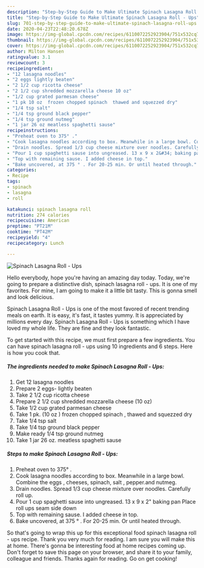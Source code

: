 ```yaml
---
description: "Step-by-Step Guide to Make Ultimate Spinach Lasagna Roll - Ups"
title: "Step-by-Step Guide to Make Ultimate Spinach Lasagna Roll - Ups"
slug: 701-step-by-step-guide-to-make-ultimate-spinach-lasagna-roll-ups
date: 2020-04-23T22:48:20.678Z
image: https://img-global.cpcdn.com/recipes/6110072252923904/751x532cq70/spinach-lasagna-roll-ups-recipe-main-photo.jpg
thumbnail: https://img-global.cpcdn.com/recipes/6110072252923904/751x532cq70/spinach-lasagna-roll-ups-recipe-main-photo.jpg
cover: https://img-global.cpcdn.com/recipes/6110072252923904/751x532cq70/spinach-lasagna-roll-ups-recipe-main-photo.jpg
author: Milton Hansen
ratingvalue: 3.1
reviewcount: 3
recipeingredient:
- "12 lasagna noodles"
- "2 eggs lightly beaten"
- "2 1/2 cup ricotta cheese"
- "2 1/2 cup shredded mozzarella cheese 10 oz"
- "1/2 cup grated parmesan cheese"
- "1 pk 10 oz  frozen chopped spinach  thawed and squezzed dry"
- "1/4 tsp salt"
- "1/4 tsp ground black pepper"
- "1/4 tsp ground nutmeg"
- "1 jar 26 oz meatless spaghetti sause"
recipeinstructions:
- "Preheat oven to 375° ."
- "Cook lasagna noodles according to box. Meanwhile in a large bowl. Combine the eggs , cheeses, spinach, salt , pepper.and nutmeg."
- "Drain noodles. Spread 1/3 cup cheese mixture over noodles. Carefully roll up."
- "Pour 1 cup spaghetti sause into ungreased. 13 x 9 x 2&#34; baking pan Place roll ups seam side down"
- "Top with remaining sause. I added cheese in top."
- "Bake uncovered, at 375 ° . For 20-25 min. Or until heated through."
categories:
- Recipe
tags:
- spinach
- lasagna
- roll

katakunci: spinach lasagna roll 
nutrition: 274 calories
recipecuisine: American
preptime: "PT21M"
cooktime: "PT42M"
recipeyield: "4"
recipecategory: Lunch

---
```



![Spinach Lasagna Roll - Ups](https://img-global.cpcdn.com/recipes/6110072252923904/751x532cq70/spinach-lasagna-roll-ups-recipe-main-photo.jpg)

Hello everybody, hope you're having an amazing day today. Today, we're going to prepare a distinctive dish, spinach lasagna roll - ups. It is one of my favorites. For mine, I am going to make it a little bit tasty. This is gonna smell and look delicious.



Spinach Lasagna Roll - Ups is one of the most favored of recent trending meals on earth. It is easy, it's fast, it tastes yummy. It is appreciated by millions every day. Spinach Lasagna Roll - Ups is something which I have loved my whole life. They are fine and they look fantastic.


To get started with this recipe, we must first prepare a few ingredients. You can have spinach lasagna roll - ups using 10 ingredients and 6 steps. Here is how you cook that.

<!--inarticleads1-->

##### The ingredients needed to make Spinach Lasagna Roll - Ups:

1. Get 12 lasagna noodles
1. Prepare 2 eggs- lightly beaten
1. Take 2 1/2 cup ricotta cheese
1. Prepare 2 1/2 cup shredded mozzarella cheese (10 oz)
1. Take 1/2 cup grated parmesan cheese
1. Take 1 pk. (10 oz ) frozen chopped spinach , thawed and squezzed dry
1. Take 1/4 tsp salt
1. Take 1/4 tsp ground black pepper
1. Make ready 1/4 tsp ground nutmeg
1. Take 1 jar 26 oz. meatless spaghetti sause




<!--inarticleads2-->

##### Steps to make Spinach Lasagna Roll - Ups:

1. Preheat oven to 375° .
1. Cook lasagna noodles according to box. Meanwhile in a large bowl. Combine the eggs , cheeses, spinach, salt , pepper.and nutmeg.
1. Drain noodles. Spread 1/3 cup cheese mixture over noodles. Carefully roll up.
1. Pour 1 cup spaghetti sause into ungreased. 13 x 9 x 2&#34; baking pan Place roll ups seam side down
1. Top with remaining sause. I added cheese in top.
1. Bake uncovered, at 375 ° . For 20-25 min. Or until heated through.




So that's going to wrap this up for this exceptional food spinach lasagna roll - ups recipe. Thank you very much for reading. I am sure you will make this at home. There's gonna be interesting food at home recipes coming up. Don't forget to save this page on your browser, and share it to your family, colleague and friends. Thanks again for reading. Go on get cooking!
